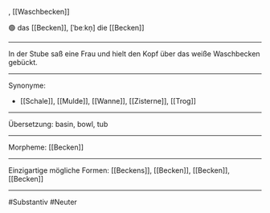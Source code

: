 , [[Waschbecken]]

🟢 das [[Becken]], [ˈbeːkn̩]
die [[Becken]]


---
In der Stube saß eine Frau und hielt den Kopf über das weiße Waschbecken gebückt.

---
Synonyme:
- [[Schale]], [[Mulde]], [[Wanne]], [[Zisterne]], [[Trog]]

---
Übersetzung: basin, bowl, tub

---
Morpheme:
[[Becken]]

---
Einzigartige mögliche Formen: [[Beckens]], [[Becken]], [[Becken]], [[Becken]]

---
#Substantiv #Neuter